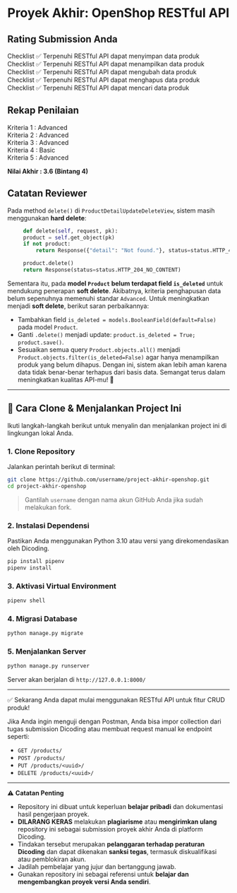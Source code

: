 # Proyek Akhir: OpenShop RESTful API

## Rating Submission Anda

Checklist ✅ Terpenuhi RESTful API dapat menyimpan data produk  
Checklist ✅ Terpenuhi RESTful API dapat menampilkan data produk  
Checklist ✅ Terpenuhi RESTful API dapat mengubah data produk  
Checklist ✅ Terpenuhi RESTful API dapat menghapus data produk  
Checklist ✅ Terpenuhi RESTful API dapat mencari data produk  

## Rekap Penilaian

Kriteria 1 : Advanced  
Kriteria 2 : Advanced  
Kriteria 3 : Advanced  
Kriteria 4 : Basic  
Kriteria 5 : Advanced  

**Nilai Akhir : 3.6 (Bintang 4)**

## Catatan Reviewer

Pada method `delete()` di `ProductDetailUpdateDeleteView`, sistem masih menggunakan **hard delete**:
```python
     def delete(self, request, pk):
     product = self.get_object(pk)
     if not product:
         return Response({"detail": "Not found."}, status=status.HTTP_404_NOT_FOUND)

     product.delete()
     return Response(status=status.HTTP_204_NO_CONTENT)
```
Sementara itu, pada **model `Product` belum terdapat field `is_deleted`** untuk mendukung penerapan **soft delete**.
Akibatnya, kriteria penghapusan data belum sepenuhnya memenuhi standar `Advanced`.
Untuk meningkatkan menjadi **soft delete**, berikut saran perbaikannya:
- Tambahkan field `is_deleted = models.BooleanField(default=False)` pada model `Product`.
- Ganti `.delete()` menjadi update: `product.is_deleted = True; product.save()`.
- Sesuaikan semua query `Product.objects.all()` menjadi `Product.objects.filter(is_deleted=False)` agar hanya menampilkan produk yang belum dihapus.
Dengan ini, sistem akan lebih aman karena data tidak benar-benar terhapus dari basis data.
Semangat terus dalam meningkatkan kualitas API-mu! 💪

 ---
 ## 🚀 Cara Clone & Menjalankan Project Ini
 
 Ikuti langkah-langkah berikut untuk menyalin dan menjalankan project ini di lingkungan lokal Anda.
 
 ### 1. Clone Repository
 Jalankan perintah berikut di terminal:
 
 ```bash
 git clone https://github.com/username/project-akhir-openshop.git
 cd project-akhir-openshop
 ```
 
 > Gantilah `username` dengan nama akun GitHub Anda jika sudah melakukan fork.
 
 ### 2. Instalasi Dependensi
 Pastikan Anda menggunakan Python 3.10 atau versi yang direkomendasikan oleh Dicoding.
 
 ```bash
 pip install pipenv
 pipenv install
 ```
 
 ### 3. Aktivasi Virtual Environment
 
 ```bash
 pipenv shell
 ```
 
 ### 4. Migrasi Database
 
 ```bash
 python manage.py migrate
 ```
 
 ### 5. Menjalankan Server
 
 ```bash
 python manage.py runserver
 ```
 
 Server akan berjalan di `http://127.0.0.1:8000/`
 
 ---
 ✅ Sekarang Anda dapat mulai menggunakan RESTful API untuk fitur CRUD produk!
 
 Jika Anda ingin menguji dengan Postman, Anda bisa impor collection dari tugas submission Dicoding atau membuat request manual ke endpoint seperti:
 
 - `GET /products/`
 - `POST /products/`
 - `PUT /products/<uuid>/`
 - `DELETE /products/<uuid>/`

 
 ---
 ⚠️ **Catatan Penting**
 - Repository ini dibuat untuk keperluan **belajar pribadi** dan dokumentasi hasil pengerjaan proyek.
 - **DILARANG KERAS** melakukan **plagiarisme** atau **mengirimkan ulang** repository ini sebagai submission proyek akhir Anda di platform Dicoding.
 - Tindakan tersebut merupakan **pelanggaran terhadap peraturan Dicoding** dan dapat dikenakan **sanksi tegas**, termasuk diskualifikasi atau pemblokiran akun.
 - Jadilah pembelajar yang jujur dan bertanggung jawab.
 - Gunakan repository ini sebagai referensi untuk **belajar dan mengembangkan proyek versi Anda sendiri**.
